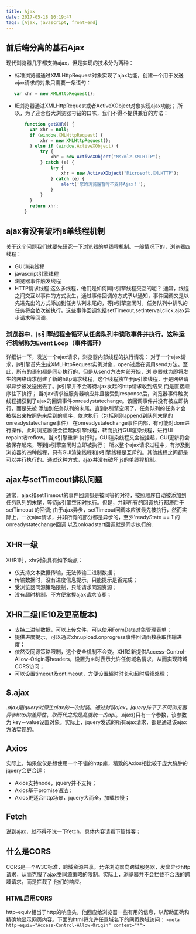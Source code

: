 ```yaml
---
title: Ajax
date: 2017-05-18 16:19:47
tags: [Ajax, javascript, front-end]
---
```

## 前后端分离的基石Ajax

   现代浏览器几乎都支持ajax，但是实现的技术分为两种：
   * 标准浏览器通过XMLHttpRequest对象实现了ajax功能，创建一个用于发送ajax请求的对象只需要一条语句：
   ```javascript
      var xhr = new XMLHttpRequest();
   ```
   * IE浏览器通过XMLHttpRequest或者ActiveXObject对象实现ajax功能；
   所以，为了迎合各大浏览器刁钻的口味，我们不得不提供兼容的方法：
   ```javascript
          function getXHR() {
            var xhr = null;
            if (window.XMLHttpRequest) {
                xhr = new XMLHttpRequest();
            } else if (window.ActiveXObject) {
                try {
                    xhr = new ActiveXObject("Msxml2.XMLHTTP");
                } catch (e) {
                    try {
                        xhr = new ActiveXObject("Microsoft.XMLHTTP");
                    } catch (e) {
                        alert('您的浏览器暂时不支持Ajax！');
                    }
                }
            }
            return xhr;
          }
   ``` 
<!--more-->
   
## ajax有没有破坏js单线程机制

   关于这个问题我们就要先研究一下浏览器的单线程机制。一般情况下的，浏览器四线程：
   * GUI渲染线程
   * javascript引擎线程
   * 浏览器事件触发线程
   * HTTP请求线程
   这么多线程，他们是如何同js引擎线程交互的呢？
   通常，线程之间交互以事件的方式发生，通过事件回调的方式予以通知，事件回调又是以先进先出的方式添加到任务队列末尾的，等js引擎空闲时，任务队列中排队的
任务将会依次被执行。这些事件回调包括setTimeout,setInterval,click,ajax异步请求等回调。

### 浏览器中，js引擎线程会循环从任务队列中读取事件并执行，这种运行机制称为Event Loop（事件循环）
   
   详细讲一下，发送一个ajax请求，浏览器内部线程的执行情况：
   对于一个ajax请求，js引擎首先生成XMLHttpRequest实例对象，open过后在调用send方法。至此，所有的语句都是同步执行的，但是从send方法内部开始，浏
览器就为即将发生的网络请求创建了新的http请求线程，这个线程独立于js引擎线程，于是网络请求异步被发送出去了。js引擎并不会等待ajax发起的http请求收到结果
而是直接顺序往下执行；
   当ajax请求被服务器响应并且接受到response后，浏览器事件触发线程捕获到了ajax的回调事件onreadystatechange。该回调事件并没有被立即执行，而是先被
添加到任务队列的末尾。直到js引擎空闲了，任务队列的任务才会被捞出来按照先来后到的顺序，依次执行（包括刚刚append到队列末尾的onreadystatechange事件）
   在onreadystatechange事件内部，有可能对dom进行操作。此时浏览器便会挂起js引擎线程，转而执行GUI渲染线程，进行UI repaint者reflow。当js引擎重新
执行时，GUI渲染线程又会被挂起，GUI更新将会被保存起来，等到js引擎空闲时立即被执行；
   所以整个ajax请求过程中，有涉及到浏览器的四种线程，只有GUI渲染线程和js引擎线程是互斥的。其他线程之间都是可以并行执行的。通过这种方式，ajax并没有破坏
js的单线程机制。

## ajax与setTimeout排队问题

   通常，ajax和setTimeout的事件回调都是被同等的对待，按照顺序自动被添加到任务队列的末尾，等待js引擎空闲时执行。但是，并非所有的回调执行都滞后于setTimeout
的回调;
   由于ajax异步，setTimeout回调本应该最先被执行，然而实际上，一次ajax请求，并非所有的部分都是异步的，至少'readyState == 1'的onreadystatechange回调
以及onloadstart回调就是同步执行的.

## XHR一级
    
   XHR1时，xhr对象具有如下缺点：
   * 仅支持文本数据传输，无法传输二进制数据；
   * 传输数据时，没有进度信息提示，只能提示是否完成；
   * 受浏览器同源策略限制，只能请求同源资源；
   * 没有超时机制，不方便掌握ajax请求节奏；
   
## XHR二级(IE10及更高版本)

   * 支持二进制数据，可以上传文件，可以使用FormData对象管理表单；
   * 提供进度提示，可以通过xhr.upload.onprogress事件回调函数获取传输进度；
   * 依然受同源策略限制，这个安全机制不会变。XHR2新提供Access-Control-Allow-Origin等headers，设置为＊时表示允许任何域名请求，从而实现跨域CORS访问；
   * 可以设置timeout及ontimeout，方便设置超时时长和超时后续处理；
   
## $.ajax
   
   $.ajax是jquery对原生ajax的一次封装。通过封装ajax，jquery抹平了不同浏览器异步http的差异性，取而代之的是高度统一的api。$.ajax()只有一个参数，该参数为
key－value设置对象。实际上，jquery发送的所有ajax请求，都是通过该ajax方法实现的。

## Axios
   
   实际上，如果仅仅是想使用一个不错的http库，精致的Axios相比较于庞大臃肿的jquery会更合适：
   * Axios支持node，jquery并不支持；
   * Axios基于promise语法；
   * Axios更适合http场景，jquery大而全，加载较慢；
   
## Fetch

   说到ajax，就不得不说一下fetch，具体内容请看下篇博客；
   
## 什么是CORS

   CORS是一个W3C标准，跨域资源共享。允许浏览器向跨域服务器，发出异步http请求，从而克服了ajax受同源策略的限制。实际上，浏览器并不会拦截不合法的跨域请求，而是拦截了
他们的响应。

### HTML启用CORS

   http-equiv相当于http的响应头，他回应给浏览器一些有用的信息，以帮助正确和精确地显示网页内容。下面的html将允许任意域名下的网页跨域访问：
    `<meta http-equiv="Access-Control-Allow-Origin" content="*">`
